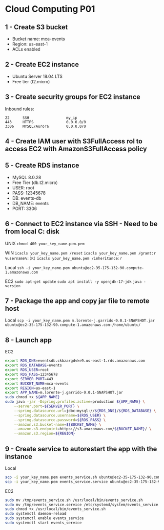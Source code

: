 # Cloud Computing P01

## 1 - Create S3 bucket

- Bucket name: mca-events
- Region: us-east-1
- ACLs enabled

## 2 - Create EC2 instance

- Ubuntu Server 18.04 LTS
- Free tier (t2.micro)

## 3 - Create security groups for EC2 instance

Inbound rules:

    22	    SSH                 my_ip	
    443	    HTTPS               0.0.0.0/0
    3306    MYSQL/Aurora        0.0.0.0/0

## 4 - Create IAM user with __S3FullAccess__ rol to access EC2 with AmazonS3FullAccess policy

## 5 - Create RDS instance

- MySQL 8.0.28
- Free Tier (db.t2.micro)
- USER: root
- PASS: 12345678
- DB:   events-db
- DB_NAME: events
- PORT: 3306

## 6 - Connect to EC2 instance via SSH - Need to be from local C: disk

UNIX
`chmod 400 your_key_name.pem.pem`

WIN
`icacls your_key_name.pem /reset`
`icacls your_key_name.pem /grant:r %username%:(R)`
`icacls your_key_name.pem /inheritance:r`

Local
`ssh -i your_key_name.pem ubuntu@ec2-35-175-132-90.compute-1.amazonaws.com`

EC2
`sudo apt-get update`
`sudo apt install -y openjdk-17-jdk`
`java -version`

## 7 - Package the app and copy jar file to remote host

Local
`scp -i your_key_name.pem m.lorente-j.garrido-0.0.1-SNAPSHOT.jar ubuntu@ec2-35-175-132-90.compute-1.amazonaws.com:/home/ubuntu/`

## 8 - Launch app

EC2

```sh
export RDS_DNS=eventsdb.ckbzargdvke9.us-east-1.rds.amazonaws.com
export RDS_DATABASE=events
export RDS_USER=root
export RDS_PASS=12345678
export SERVER_PORT=443
export BUCKET_NAME=mca-events
export REGION=us-east-1
export APP_NAME=m.lorente-j.garrido-0.0.1-SNAPSHOT.jar
sudo chmod +x ${APP_NAME}
sudo java -jar -Dspring.profiles.active=production ${APP_NAME} \
    --server.port=${SERVER_PORT} \
    --spring.datasource.url=jdbc:mysql://${RDS_DNS}/${RDS_DATABASE} \
    --spring.datasource.username=${RDS_USER} \
    --spring.datasource.password=${RDS_PASS} \
    --amazon.s3.bucket-name=${BUCKET_NAME} \
    --amazon.s3.endpoint=https://s3.amazonaws.com/${BUCKET_NAME}/ \
    --amazon.s3.region=${REGION}
```

## 9 -  Create service to autorestart the app with the instance

Local
```sh
scp -i your_key_name.pem events_service.sh ubuntu@ec2-35-175-132-90.compute-1.amazonaws.com:/tmp/events_service.sh
scp -i your_key_name.pem events_service.service ubuntu@ec2-35-175-132-90.compute-1.amazonaws.com:/tmp/events_service.service
```

EC2
```sh
sudo mv /tmp/events_service.sh /usr/local/bin/events_service.sh
sudo mv /tmp/events_service.service /etc/systemd/system/events_service.service
sudo chmod +x /usr/local/bin/events_service.sh
sudo systemctl daemon-reload
sudo systemctl enable events_service
sudo systemctl start events_service
```